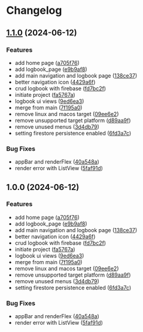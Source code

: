 # Changelog

## [1.1.0](https://github.com/albugowy15/FP-PPB/compare/v1.0.0...v1.1.0) (2024-06-12)


### Features

* add home page ([a705f76](https://github.com/albugowy15/FP-PPB/commit/a705f7645f07c67aafaf89fd4fd7e179f99e231d))
* add logbook_page ([e9b9af8](https://github.com/albugowy15/FP-PPB/commit/e9b9af8e5f12bf31a75455a2fb276b499d46eb46))
* add main navigation and logbook page ([138ce37](https://github.com/albugowy15/FP-PPB/commit/138ce3767d32116563664cb81d04de88900ad483))
* better navigation icon ([4429a6f](https://github.com/albugowy15/FP-PPB/commit/4429a6f89c1c61560d5d5d2823d41abe419b17da))
* crud logbook with firebase ([fd7bc2f](https://github.com/albugowy15/FP-PPB/commit/fd7bc2fe64a61274bd72892fe713c92fcb6f3fc8))
* initiate project ([fa5767a](https://github.com/albugowy15/FP-PPB/commit/fa5767ad46923fce16a1b40b3c08e51332c8bf50))
* logbook ui views ([9ed6ea3](https://github.com/albugowy15/FP-PPB/commit/9ed6ea3618b0ca39e7e40e13e9af7e2b4df44d88))
* merge from main ([7f195a0](https://github.com/albugowy15/FP-PPB/commit/7f195a02c39fcb9ea1d122dedb53159eaf59a32f))
* remove linux and macos target ([09ee6e2](https://github.com/albugowy15/FP-PPB/commit/09ee6e2986f51292ffe345f51aacebb6127bc557))
* remove unsupported target platform ([d89aa9f](https://github.com/albugowy15/FP-PPB/commit/d89aa9fbe07a44676db219f8a775ac943308202f))
* remove unused menus ([3d4db79](https://github.com/albugowy15/FP-PPB/commit/3d4db79e1c98ae7078e9e52345571972e017f79b))
* setting firestore persistence enabled ([6fd3a7c](https://github.com/albugowy15/FP-PPB/commit/6fd3a7cb450658238078b3cc02c53092975a8537))


### Bug Fixes

* appBar and renderFlex ([40a548a](https://github.com/albugowy15/FP-PPB/commit/40a548a1b1f8133b22620d2ec9514f614692cd87))
* render error with ListView ([5faf91d](https://github.com/albugowy15/FP-PPB/commit/5faf91d770abeef80d059fcf7466c9cfab0db654))

## 1.0.0 (2024-06-12)


### Features

* add home page ([a705f76](https://github.com/albugowy15/FP-PPB/commit/a705f7645f07c67aafaf89fd4fd7e179f99e231d))
* add logbook_page ([e9b9af8](https://github.com/albugowy15/FP-PPB/commit/e9b9af8e5f12bf31a75455a2fb276b499d46eb46))
* add main navigation and logbook page ([138ce37](https://github.com/albugowy15/FP-PPB/commit/138ce3767d32116563664cb81d04de88900ad483))
* better navigation icon ([4429a6f](https://github.com/albugowy15/FP-PPB/commit/4429a6f89c1c61560d5d5d2823d41abe419b17da))
* crud logbook with firebase ([fd7bc2f](https://github.com/albugowy15/FP-PPB/commit/fd7bc2fe64a61274bd72892fe713c92fcb6f3fc8))
* initiate project ([fa5767a](https://github.com/albugowy15/FP-PPB/commit/fa5767ad46923fce16a1b40b3c08e51332c8bf50))
* logbook ui views ([9ed6ea3](https://github.com/albugowy15/FP-PPB/commit/9ed6ea3618b0ca39e7e40e13e9af7e2b4df44d88))
* merge from main ([7f195a0](https://github.com/albugowy15/FP-PPB/commit/7f195a02c39fcb9ea1d122dedb53159eaf59a32f))
* remove linux and macos target ([09ee6e2](https://github.com/albugowy15/FP-PPB/commit/09ee6e2986f51292ffe345f51aacebb6127bc557))
* remove unsupported target platform ([d89aa9f](https://github.com/albugowy15/FP-PPB/commit/d89aa9fbe07a44676db219f8a775ac943308202f))
* remove unused menus ([3d4db79](https://github.com/albugowy15/FP-PPB/commit/3d4db79e1c98ae7078e9e52345571972e017f79b))
* setting firestore persistence enabled ([6fd3a7c](https://github.com/albugowy15/FP-PPB/commit/6fd3a7cb450658238078b3cc02c53092975a8537))


### Bug Fixes

* appBar and renderFlex ([40a548a](https://github.com/albugowy15/FP-PPB/commit/40a548a1b1f8133b22620d2ec9514f614692cd87))
* render error with ListView ([5faf91d](https://github.com/albugowy15/FP-PPB/commit/5faf91d770abeef80d059fcf7466c9cfab0db654))
